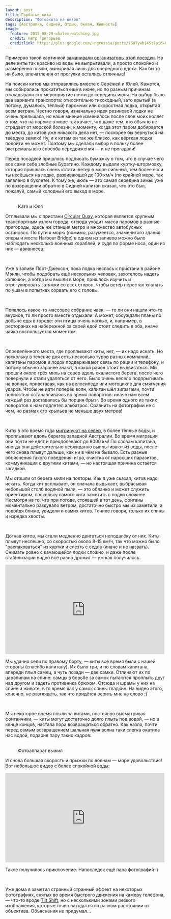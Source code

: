 ```yaml
---
layout: post
title: Горбатые киты
description: "Фотоохота на китов"
tags: [Австралия, Сидней, Отдых, Океан, Живность]
image:
  feature: 2015-08-29-whales-watching.jpg
  credit: Пётр Григорьев
  creditlink: https://plus.google.com/+ngrussia/posts/7GUTywh145t?pid=6040294643468790578&oid=110056094106588217220
---
```


Примерно такой картинкой [заманивали организаторы этой поездки](https://www.redballoon.com.au/product/outdoor-activities/whale-watching/extreme-whale-watching-2). На деле киты так красиво из воды не выпрыгивали, а просто спокойно и размеренно плыли, выныривая лишь для очередного вдоха. Как бы то ни было, впечатления от прогулки остались отличные!

<!--more-->

На поиски китов мы отправились вместе с Серёжей и Юлей. Кажется, мы собирались прокатиться ещё в июне, но по разным причинам откладывали это мероприятие почти до середины июля. На выбор было два варианта транспорта: относительно тихоходный, зато крытый (а потому, думалось, тёплый) паромчик или скоростная лодка, открытая всем ветрам. Честно говоря, изначально идея резиновой лодки не очень прельщала, но наше мнение изменилось после слов моих коллег о том, что на пароме в море так качает, что даже тем, кто обычно не страдает от морской болезни, к моменту, когда этот паром добирается до места, до китов уже никакого дела нет, — поскорее бы вернуться на твёрдую землю! Ну, и к китам он так же близко, как вёрткая лодка, подойти не может. Поэтому мы сделали выбор в пользу более экстремального способа передвижения — и не прогадали!

Перед посадкой пришлось подписать бумажку о том, что в случае чего все сами себе злобные Буратино. Каждому выдали куртку-штормовку, которая пришлась очень кстати: ветер в море сильный, тем более если ты несёшься на лодке, развивающей до 100 км/ч (по крайней мере, так заявлено в буклете). К тому же, июль — это самая середина зимы: уже по возвращении обратно в Сидней капитан сказал, что это был, пожалуй, самый холодный его выход в море.

<figure class="half">
    <a href="https://farm6.staticflickr.com/5762/20347411603_528bedd8ce_k.jpg"><img src="https://farm6.staticflickr.com/5762/20347411603_a8afc52610_c.jpg" alt=""></a>
    <a href="https://farm6.staticflickr.com/5666/20345864424_0503b36f97_k.jpg"><img src="https://farm6.staticflickr.com/5666/20345864424_bca3a9335b_c.jpg" alt=""></a>
    <figcaption>Катя и Юля</figcaption>
</figure>

Отплывали мы с пристани [Circular Quay](https://www.google.com.au/maps/place/Circular+Quay,+Sydney+NSW+2000/@-33.8580562,151.2128804,16z/data=!4m2!3m1!1s0x6b12ae5d7d1b72c7:0x4b21fe4b500d05?hl=en), которая является крупным транспортным узлом города: отсюда уходит масса паромов в разные пригороды, здесь же станция метро и множество автобусных остановок. По пути к морю (помимо, разумеется, знаменитого здания оперы и моста Harbour Bridge) в одном из заливов можно было наблюдать несколько военных кораблей, и судя по форме носа, один из них — авианосец.

<figure class="half">
    <a href="https://farm1.staticflickr.com/615/20781946949_cba3a70743_k.jpg"><img src="https://farm1.staticflickr.com/615/20781946949_b5cfc5026c_c.jpg" alt=""></a>
    <a href="https://farm6.staticflickr.com/5820/20780694780_bcb205b705_k.jpg"><img src="https://farm6.staticflickr.com/5820/20780694780_4a7603a3e7_c.jpg" alt=""></a>
</figure>

Уже в заливе Порт-Джексон, пока лодка неслась к пристани в районе Мэнли, чтобы подобрать ещё нескольких человек, захотелось надеть капюшон, а когда мы вышли в море, пришлось изучить и отрегулировать затяжки со всех сторон, чтобы ветер перестал хлопать по ушам в попытках сорвать его с головы.

<figure class="third">
    <a href="https://farm6.staticflickr.com/5706/20942511156_9bf3cd18b4_k.jpg"><img src="https://farm6.staticflickr.com/5706/20942511156_c8da704fd9_c.jpg" alt=""></a>
    <a href="https://farm1.staticflickr.com/734/20958934102_05bf454885_k.jpg"><img src="https://farm1.staticflickr.com/734/20958934102_86f897b9ea_c.jpg" alt=""></a>    
    <a href="https://farm1.staticflickr.com/714/20346208044_981a6da016_k.jpg"><img src="https://farm1.staticflickr.com/714/20346208044_c1e4331252_c.jpg" alt=""></a>
</figure>

Попалось какое-то массовое собрание чаек, — то ли они нашли что-то вкусное, то ли просто вместе отдыхали. А может, обсуждали планы по добыче еды в городе: эти птицы очень наглые, и, например, в ресторанах на набережной за своей едой стоит следить в оба, иначе чайка воспользуется моментом.

<figure class="half">
    <a href="https://farm6.staticflickr.com/5649/20347718363_f65234a4af_k.jpg"><img src="https://farm6.staticflickr.com/5649/20347718363_e877a60cab_c.jpg" alt=""></a>
    <a href="https://farm1.staticflickr.com/666/20958972362_98f0f831f4_k.jpg"><img src="https://farm1.staticflickr.com/666/20958972362_332a40f018_c.jpg" alt=""></a>
</figure>

Определённого места, где проплывают киты, нет, — их надо искать. Но поскольку в течение дня есть несколько туров разных компаний, капитаны паромов и лодок поддерживают связь по рации и телефону, и потому обычно заранее знают, в какой район стоит выдвигаться. Мы прошли около трёх миль на север вдоль скалистого берега, после чего повернули и стали удаляться от него. Было очень весело подпрыгивать на волнах, привставая, как на велосипеде или мотоцикле для смягчения ударов. Чтобы не идти поперёк волн, капитан шёл зигзагами, почти полностью останавливаясь во время поворотов: иначе нам всем каждый раз доставалась бы порция брызг. Во время одного из таких поворотов к нам подлетел альбатрос. Сравнить на фотографии не с чем, но размах его крыльев не меньше двух метров!

<figure class="half">
    <a href="https://farm1.staticflickr.com/605/20959000392_566e157863_k.jpg"><img src="https://farm1.staticflickr.com/605/20959000392_694d9dd4af_c.jpg" alt=""></a>
    <a href="https://farm6.staticflickr.com/5640/20780781300_be81ed1576_k.jpg"><img src="https://farm6.staticflickr.com/5640/20780781300_7fddcc9e36_c.jpg" alt=""></a>
</figure>

Киты в это время года [мигрируют на север](https://ru.wikipedia.org/wiki/%D0%93%D0%BE%D1%80%D0%B1%D0%B0%D1%82%D1%8B%D0%B9_%D0%BA%D0%B8%D1%82#.D0.A0.D0.B0.D1.81.D0.BF.D1.80.D0.BE.D1.81.D1.82.D1.80.D0.B0.D0.BD.D0.B5.D0.BD.D0.B8.D0.B5_.D0.B8_.D0.BC.D0.B8.D0.B3.D1.80.D0.B0.D1.86.D0.B8.D0.B8), в более тёплые воды, и проплывают вдоль берегов западной Австралии. Во время миграции они почти не едят и преодолевают до 8000 км! По словам капитана, иногда они действительно неожиданно выпрыгивают из воды, после чего снова плывут дальше, как ни в чём не бывало. Есть разные объяснения такого поведения: игра, очистка от наросших паразитов, коммуникация с другими китами, — но настоящая причина остаётся загадкой.

Мы отошли от берега мили на полторы. Как я уже сказал, китов надо искать. Когда кит всплывает, он сначала выдыхает, выбрасывая небольшой столб водяной пыли, — это облачко и может служить ориентиром, поскольку самого кита заметить с лодки сложнее. Несмотря на то, что при погоде, стоявшей в тот день, фонтаны моментально раздувало ветром, достаточно быстро мы их заметили, а подойдя ближе, увидели и самих китов. Точнее говоря, только их спины и изредка хвосты.

<figure class="third">
    <a href="https://farm1.staticflickr.com/759/20351002453_cdae1e9897_k.jpg"><img src="https://farm1.staticflickr.com/759/20351002453_80c27159db_c.jpg" alt=""></a>
    <a href="https://farm6.staticflickr.com/5800/20785296649_7decda1a54_k.jpg"><img src="https://farm6.staticflickr.com/5800/20785296649_1ba84f5b52_c.jpg" alt=""></a>
    <a href="http://i.giphy.com/l41lRPIwYbAuFtjX2.gif"><img src="http://i.giphy.com/3oEdv7faO978SQI9pK.gif" alt=""></a>
</figure>

Догнав китов, мы стали медленно двигаться неподалёку от них. Киты плывут неспешно, со скоростью около 8-15 км/ч, так что можно было "распаковаться" из куртки и слезть с седла (иначе и не назвать). Снимать ровно с качающейся лодки сложно, и даже после стабилизации видео всё равно дрожит — уж как получилось.

<iframe src="https://player.vimeo.com/video/137671093" width="500" height="281" frameborder="0" webkitallowfullscreen mozallowfullscreen allowfullscreen></iframe>

Мы удачно сели по правому борту, — киты всё время были с нашей стороны (спасибо капитану). Их было три, и по словам капитана, впереди плыл самец, а чуть позади — две самки. Отличают их по царапинам на спине: самцы в борьбе за самок пытаются проплыть друг над другом и задеть противника брюхом. Отсюда и шрамы у них на спине и животе, в то время как у самок спины гладкие. На видео этого, конечно, не разглядеть, так что придётся верить мне на слово ;)

<figure class="third">
    <a href="https://farm1.staticflickr.com/605/20782028149_b49692a44c_k.jpg"><img src="https://farm1.staticflickr.com/605/20782028149_5909183c66_c.jpg" alt=""></a>
    <a href="https://farm6.staticflickr.com/5677/20782076209_4626ef70b0_k.jpg"><img src="https://farm6.staticflickr.com/5677/20782076209_70749d9411_c.jpg" alt=""></a>
    <a href="https://farm6.staticflickr.com/5661/20942575926_2760ea0434_k.jpg"><img src="https://farm6.staticflickr.com/5661/20942575926_c5ffb811ae_c.jpg" alt=""></a>
</figure>

Мы некоторое время плыли за китами, постоянно высматривая фонтанчики, — киты могут достаточно долго плыть под водой, — но в конце концов, настала пора возвращаться обратно. Как назло, почти перед самым возвращением шальная <del>пуля</del> волна таки слегка окатила нас водой, подарив пару таких кадров:

<figure class="half">
    <a href="https://farm6.staticflickr.com/5684/20942614566_2de0968f0f_k.jpg"><img src="https://farm6.staticflickr.com/5684/20942614566_d1302cc5a3_c.jpg" alt=""></a>
    <a href="https://farm1.staticflickr.com/777/20976343051_10c76765d0_k.jpg"><img src="https://farm1.staticflickr.com/777/20976343051_fc82c65048_c.jpg" alt=""></a>
    <figcaption>Фотоаппарат выжил</figcaption>
</figure>

И снова большая скорость и прыжки по волнам — море удовольствия! Вот небольшое видео с более спокойной воды:

<iframe src="https://player.vimeo.com/video/137671092" width="500" height="281" frameborder="0" webkitallowfullscreen mozallowfullscreen allowfullscreen></iframe>

Такое получилось приключение. Напоследок ещё пара фотографий :)

<figure class="half">
    <a href="https://farm6.staticflickr.com/5738/20976345831_decd2b3780_b.jpg"><img src="https://farm6.staticflickr.com/5738/20976345831_decd2b3780_c.jpg" alt=""></a>
    <a href="https://farm6.staticflickr.com/5739/20782117129_28d7235086_k.jpg"><img src="https://farm6.staticflickr.com/5739/20782117129_a25a9915e4_c.jpg" alt=""></a>
</figure>

Уже дома я заметил странный странный эффект на некоторых фотографиях, снятых во время быстрого движения на камеру телефона, — что-то вроде [Tilt Shift](https://en.wikipedia.org/wiki/Tilt%E2%80%93shift_photography), но с несколькими зонами резкого изображения, которые точно находятся на разном расстоянии от объектива. Объяснения не придумал...

<figure>
    <a href="https://farm1.staticflickr.com/616/20976362071_fffe610149_k.jpg"><img src="https://farm1.staticflickr.com/616/20976362071_0f2e8cddb6_c.jpg" alt=""></a>
</figure>
